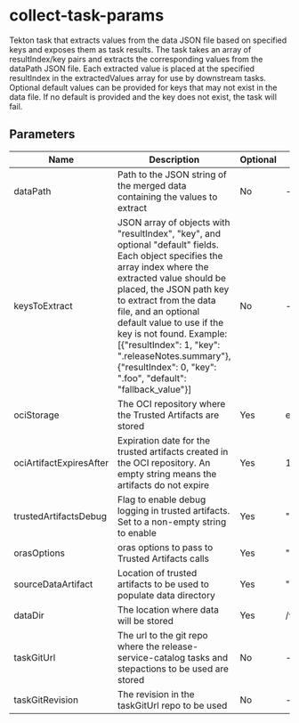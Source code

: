 # collect-task-params

Tekton task that extracts values from the data JSON file based on specified keys and exposes them as task results.
The task takes an array of resultIndex/key pairs and extracts the corresponding values from the dataPath JSON file.
Each extracted value is placed at the specified resultIndex in the extractedValues array for use by downstream
tasks. Optional default values can be provided for keys that may not exist in the data file. If no default is
provided and the key does not exist, the task will fail.

## Parameters

| Name                    | Description                                                                                                                                                                                                                                                                                                                                                                                                    | Optional | Default value        |
|-------------------------|----------------------------------------------------------------------------------------------------------------------------------------------------------------------------------------------------------------------------------------------------------------------------------------------------------------------------------------------------------------------------------------------------------------|----------|----------------------|
| dataPath                | Path to the JSON string of the merged data containing the values to extract                                                                                                                                                                                                                                                                                                                                    | No       | -                    |
| keysToExtract           | JSON array of objects with "resultIndex", "key", and optional "default" fields. Each object specifies the array index where the extracted value should be placed, the JSON path key to extract from the data file, and an optional default value to use if the key is not found. Example: [{"resultIndex": 1, "key": ".releaseNotes.summary"}, {"resultIndex": 0, "key": ".foo", "default": "fallback_value"}] | No       | -                    |
| ociStorage              | The OCI repository where the Trusted Artifacts are stored                                                                                                                                                                                                                                                                                                                                                      | Yes      | empty                |
| ociArtifactExpiresAfter | Expiration date for the trusted artifacts created in the OCI repository. An empty string means the artifacts do not expire                                                                                                                                                                                                                                                                                     | Yes      | 1d                   |
| trustedArtifactsDebug   | Flag to enable debug logging in trusted artifacts. Set to a non-empty string to enable                                                                                                                                                                                                                                                                                                                         | Yes      | ""                   |
| orasOptions             | oras options to pass to Trusted Artifacts calls                                                                                                                                                                                                                                                                                                                                                                | Yes      | ""                   |
| sourceDataArtifact      | Location of trusted artifacts to be used to populate data directory                                                                                                                                                                                                                                                                                                                                            | Yes      | ""                   |
| dataDir                 | The location where data will be stored                                                                                                                                                                                                                                                                                                                                                                         | Yes      | /var/workdir/release |
| taskGitUrl              | The url to the git repo where the release-service-catalog tasks and stepactions to be used are stored                                                                                                                                                                                                                                                                                                          | No       | -                    |
| taskGitRevision         | The revision in the taskGitUrl repo to be used                                                                                                                                                                                                                                                                                                                                                                 | No       | -                    |
